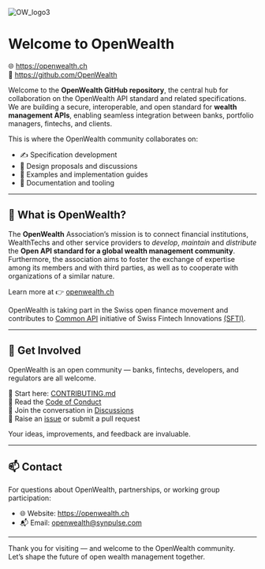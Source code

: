 ![OW_logo3](https://github.com/user-attachments/assets/382a3479-0f0c-4630-9e81-7457eae5a1ba)

# Welcome to OpenWealth

🌐 https://openwealth.ch  
📣 https://github.com/OpenWealth

Welcome to the **OpenWealth GitHub repository**, the central hub for collaboration on the OpenWealth API standard and related specifications. We are building a secure, interoperable, and open standard for **wealth management APIs**, enabling seamless integration between banks, portfolio managers, fintechs, and clients.

This is where the OpenWealth community collaborates on:

- ✍️ Specification development
- 💬 Design proposals and discussions
- 🧪 Examples and implementation guides
- 📄 Documentation and tooling

---

## 🌱 What is OpenWealth?

The **OpenWealth** Association’s mission is to connect financial institutions, WealthTechs and other service providers to *develop*, *maintain* and *distribute* the **Open API standard for a global wealth management community**. Furthermore, the association aims to foster the exchange of expertise among its members and with third parties, as well as to cooperate with organizations of a similar nature.

Learn more at 👉 [openwealth.ch](https://openwealth.ch)

OpenWealth is taking part in the Swiss open finance movement and contributes to [Common API](https://common-api.ch/index.php/en) initiative of Swiss Fintech Innovations [(SFTI)](https://swissfintechinnovations.ch).


---
<!--
## 🚀 What You'll Find Here

This repository contains:

| Folder / File      | Description                                                                 |
|--------------------|-----------------------------------------------------------------------------|
| `/specifications/` | Core OpenWealth API specification documents (e.g. portfolio, transaction)  |
| `/schemas/`        | JSON/OpenAPI schemas for each API domain                                    |
| `/examples/`       | Example requests, responses, and use cases                                  |
| `/proposals/`      | Community RFCs and design discussions for future improvements               |
| `CODE_OF_CONDUCT.md` | Our community guidelines for respectful collaboration                    |
| `CONTRIBUTING.md`  | How to get involved                                                         |

---
-->
## 🙌 Get Involved

OpenWealth is an open community — banks, fintechs, developers, and regulators are all welcome.

🔹 Start here: [CONTRIBUTING.md](./CONTRIBUTING.md)  
🔹 Read the [Code of Conduct](./CODE_OF_CONDUCT.md)  
🔹 Join the conversation in [Discussions](https://github.com/OpenWealth/OpenWealth/discussions)  
🔹 Raise an [issue](https://github.com/OpenWealth/OpenWealth/issues) or submit a pull request

Your ideas, improvements, and feedback are invaluable.


---

## 📫 Contact

For questions about OpenWealth, partnerships, or working group participation:

- 🌐 Website: https://openwealth.ch  
- 📬 Email: openwealth@synpulse.com

---

Thank you for visiting — and welcome to the OpenWealth community.  
Let’s shape the future of open wealth management together.
